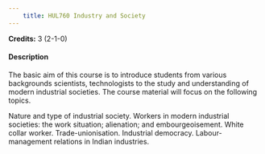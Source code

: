 ```yaml
---
    title: HUL760 Industry and Society
---
```

**Credits:** 3 (2-1-0)



#### Description 
The basic aim of this course is to introduce students from various backgrounds scientists, technologists to the study and understanding of modern industrial societies. The course material will focus on the following topics.

Nature and type of industrial society. Workers in modern industrial societies: the work situation; alienation; and embourgeoisement. White collar worker. Trade-unionisation. Industrial democracy. Labour- management relations in Indian industries.